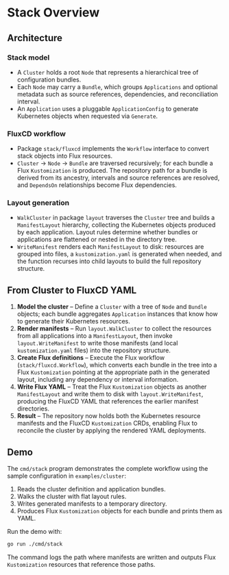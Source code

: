 # Stack Overview

## Architecture

### Stack model
- A `Cluster` holds a root `Node` that represents a hierarchical tree of configuration bundles.
- Each `Node` may carry a `Bundle`, which groups `Applications` and optional metadata such as source references, dependencies, and reconciliation interval.
- An `Application` uses a pluggable `ApplicationConfig` to generate Kubernetes objects when requested via `Generate`.

### FluxCD workflow
- Package `stack/fluxcd` implements the `Workflow` interface to convert stack objects into Flux resources.
- `Cluster` → `Node` → `Bundle` are traversed recursively; for each bundle a Flux `Kustomization` is produced. The repository path for a bundle is derived from its ancestry, intervals and source references are resolved, and `DependsOn` relationships become Flux dependencies.

### Layout generation
- `WalkCluster` in package `layout` traverses the `Cluster` tree and builds a `ManifestLayout` hierarchy, collecting the Kubernetes objects produced by each application. Layout rules determine whether bundles or applications are flattened or nested in the directory tree.
- `WriteManifest` renders each `ManifestLayout` to disk: resources are grouped into files, a `kustomization.yaml` is generated when needed, and the function recurses into child layouts to build the full repository structure.

## From Cluster to FluxCD YAML

1. **Model the cluster** – Define a `Cluster` with a tree of `Node` and `Bundle` objects; each bundle aggregates `Application` instances that know how to generate their Kubernetes resources.
2. **Render manifests** – Run `layout.WalkCluster` to collect the resources from all applications into a `ManifestLayout`, then invoke `layout.WriteManifest` to write those manifests (and local `kustomization.yaml` files) into the repository structure.
3. **Create Flux definitions** – Execute the Flux workflow (`stack/fluxcd.Workflow`), which converts each bundle in the tree into a Flux `Kustomization` pointing at the appropriate path in the generated layout, including any dependency or interval information.
4. **Write Flux YAML** – Treat the Flux `Kustomization` objects as another `ManifestLayout` and write them to disk with `layout.WriteManifest`, producing the FluxCD YAML that references the earlier manifest directories.
5. **Result** – The repository now holds both the Kubernetes resource manifests and the FluxCD `Kustomization` CRDs, enabling Flux to reconcile the cluster by applying the rendered YAML deployments.

## Demo

The `cmd/stack` program demonstrates the complete workflow using the sample configuration in `examples/cluster`:

1. Reads the cluster definition and application bundles.
2. Walks the cluster with flat layout rules.
3. Writes generated manifests to a temporary directory.
4. Produces Flux `Kustomization` objects for each bundle and prints them as YAML.

Run the demo with:

```bash
go run ./cmd/stack
```

The command logs the path where manifests are written and outputs Flux `Kustomization` resources that reference those paths.
